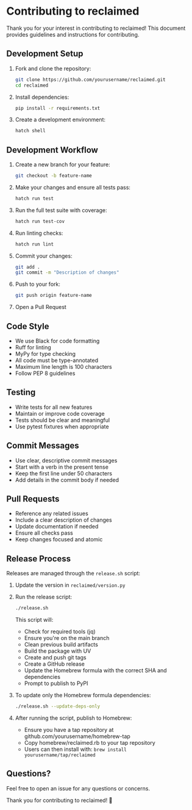 # Contributing to reclaimed

Thank you for your interest in contributing to reclaimed! This document provides guidelines and instructions for contributing.

## Development Setup

1. Fork and clone the repository:
   ```bash
   git clone https://github.com/yourusername/reclaimed.git
   cd reclaimed
   ```

2. Install dependencies:
   ```bash
   pip install -r requirements.txt
   ```

3. Create a development environment:
   ```bash
   hatch shell
   ```

## Development Workflow

1. Create a new branch for your feature:
   ```bash
   git checkout -b feature-name
   ```

2. Make your changes and ensure all tests pass:
   ```bash
   hatch run test
   ```

3. Run the full test suite with coverage:
   ```bash
   hatch run test-cov
   ```

4. Run linting checks:
   ```bash
   hatch run lint
   ```

5. Commit your changes:
   ```bash
   git add .
   git commit -m "Description of changes"
   ```

6. Push to your fork:
   ```bash
   git push origin feature-name
   ```

7. Open a Pull Request

## Code Style

- We use Black for code formatting
- Ruff for linting
- MyPy for type checking
- All code must be type-annotated
- Maximum line length is 100 characters
- Follow PEP 8 guidelines

## Testing

- Write tests for all new features
- Maintain or improve code coverage
- Tests should be clear and meaningful
- Use pytest fixtures when appropriate

## Commit Messages

- Use clear, descriptive commit messages
- Start with a verb in the present tense
- Keep the first line under 50 characters
- Add details in the commit body if needed

## Pull Requests

- Reference any related issues
- Include a clear description of changes
- Update documentation if needed
- Ensure all checks pass
- Keep changes focused and atomic

## Release Process

Releases are managed through the `release.sh` script:

1. Update the version in `reclaimed/version.py`

2. Run the release script:
   ```bash
   ./release.sh
   ```

   This script will:
   - Check for required tools (jq)
   - Ensure you're on the main branch
   - Clean previous build artifacts
   - Build the package with UV
   - Create and push git tags
   - Create a GitHub release
   - Update the Homebrew formula with the correct SHA and dependencies
   - Prompt to publish to PyPI

3. To update only the Homebrew formula dependencies:
   ```bash
   ./release.sh --update-deps-only
   ```

4. After running the script, publish to Homebrew:
   - Ensure you have a tap repository at github.com/yourusername/homebrew-tap
   - Copy homebrew/reclaimed.rb to your tap repository
   - Users can then install with: `brew install yourusername/tap/reclaimed`

## Questions?

Feel free to open an issue for any questions or concerns.

Thank you for contributing to reclaimed! 🌟

